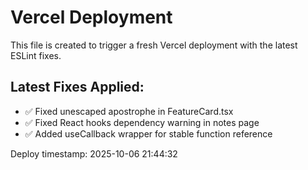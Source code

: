 # Vercel Deployment

This file is created to trigger a fresh Vercel deployment with the latest ESLint fixes.

## Latest Fixes Applied:
- ✅ Fixed unescaped apostrophe in FeatureCard.tsx
- ✅ Fixed React hooks dependency warning in notes page
- ✅ Added useCallback wrapper for stable function reference

Deploy timestamp: 2025-10-06 21:44:32